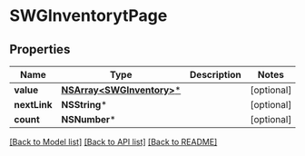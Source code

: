 # SWGInventorytPage

## Properties
Name | Type | Description | Notes
------------ | ------------- | ------------- | -------------
**value** | [**NSArray&lt;SWGInventory&gt;***](SWGInventory.md) |  | [optional] 
**nextLink** | **NSString*** |  | [optional] 
**count** | **NSNumber*** |  | [optional] 

[[Back to Model list]](../README.md#documentation-for-models) [[Back to API list]](../README.md#documentation-for-api-endpoints) [[Back to README]](../README.md)


